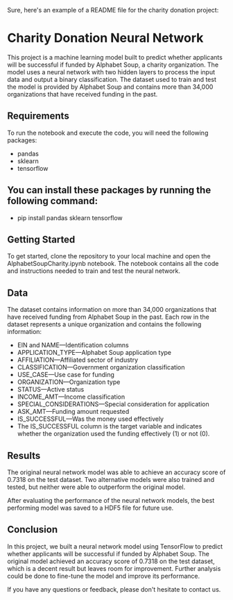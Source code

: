 Sure, here's an example of a README file for the charity donation project:

# Charity Donation Neural Network
This project is a machine learning model built to predict whether applicants will be successful if funded by Alphabet Soup, a charity organization. The model uses a neural network with two hidden layers to process the input data and output a binary classification. The dataset used to train and test the model is provided by Alphabet Soup and contains more than 34,000 organizations that have received funding in the past.

## Requirements
To run the notebook and execute the code, you will need the following packages:

* pandas
* sklearn
* tensorflow

## You can install these packages by running the following command:
* pip install pandas sklearn tensorflow

## Getting Started
To get started, clone the repository to your local machine and open the AlphabetSoupCharity.ipynb notebook. The notebook contains all the code and instructions needed to train and test the neural network.

## Data
The dataset contains information on more than 34,000 organizations that have received funding from Alphabet Soup in the past. Each row in the dataset represents a unique organization and contains the following information:

* EIN and NAME—Identification columns
* APPLICATION_TYPE—Alphabet Soup application type
* AFFILIATION—Affiliated sector of industry
* CLASSIFICATION—Government organization classification
* USE_CASE—Use case for funding
* ORGANIZATION—Organization type
* STATUS—Active status
* INCOME_AMT—Income classification
* SPECIAL_CONSIDERATIONS—Special consideration for application
* ASK_AMT—Funding amount requested
* IS_SUCCESSFUL—Was the money used effectively
* The IS_SUCCESSFUL column is the target variable and indicates whether the organization used the funding effectively (1) or not (0).

## Results
The original neural network model was able to achieve an accuracy score of 0.7318 on the test dataset. Two alternative models were also trained and tested, but neither were able to outperform the original model.

After evaluating the performance of the neural network models, the best performing model was saved to a HDF5 file for future use.

## Conclusion
In this project, we built a neural network model using TensorFlow to predict whether applicants will be successful if funded by Alphabet Soup. The original model achieved an accuracy score of 0.7318 on the test dataset, which is a decent result but leaves room for improvement. Further analysis could be done to fine-tune the model and improve its performance.

If you have any questions or feedback, please don't hesitate to contact us.
